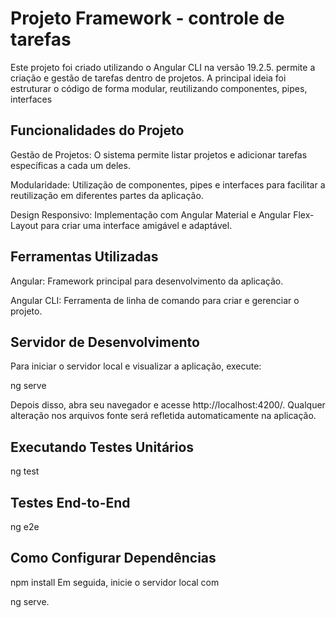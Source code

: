 # Projeto Framework - controle de tarefas 

Este projeto foi criado utilizando o Angular CLI na versão 19.2.5. permite a criação e gestão de tarefas dentro de projetos. A principal ideia foi estruturar o código de forma modular, reutilizando componentes, pipes, interfaces 

## Funcionalidades do Projeto

Gestão de Projetos: O sistema permite listar projetos e adicionar tarefas específicas a cada um deles.

Modularidade: Utilização de componentes, pipes e interfaces para facilitar a reutilização em diferentes partes da aplicação.

Design Responsivo: Implementação com Angular Material e Angular Flex-Layout para criar uma interface amigável e adaptável.

## Ferramentas Utilizadas

Angular: Framework principal para desenvolvimento da aplicação.

Angular CLI: Ferramenta de linha de comando para criar e gerenciar o projeto.

## Servidor de Desenvolvimento
Para iniciar o servidor local e visualizar a aplicação, execute:

ng serve

Depois disso, abra seu navegador e acesse http://localhost:4200/. Qualquer alteração nos arquivos fonte será refletida automaticamente na aplicação.

## Executando Testes Unitários

ng test

## Testes End-to-End

ng e2e

## Como Configurar Dependências

npm install
Em seguida, inicie o servidor local com

ng serve.


